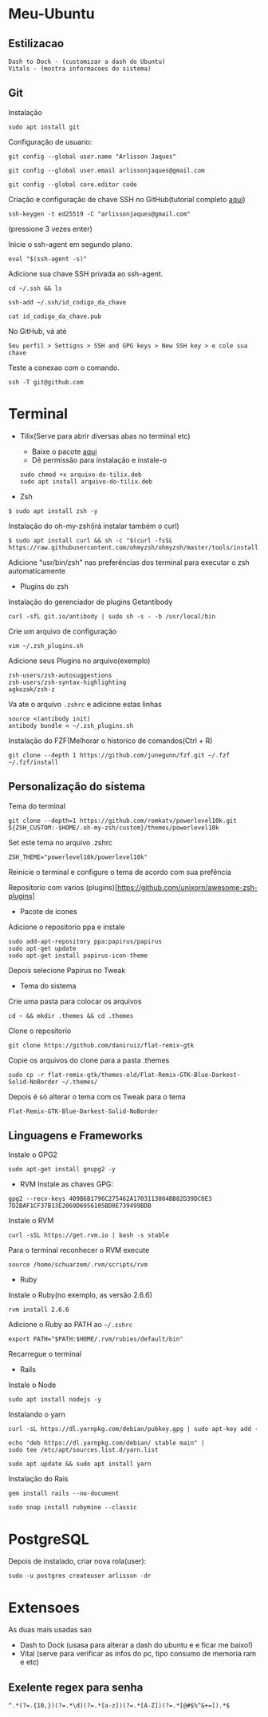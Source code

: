 # Meu-Ubuntu

## Estilizacao
```
Dash to Dock - (customizar a dash do Ubuntu)
Vitals - (mostra informacoes do sistema)
```

## Git

Instalação
```
sudo apt install git
```
Configuração de usuario:
```
git config --global user.name "Arlisson Jaques"
```
```
git config --global user.email arlissonjaques@gmail.com
```
```
git config --global core.editor code
```
Criação e configuração de chave SSH no GitHub(tutorial completo [aqui](https://docs.github.com/pt/github/authenticating-to-github/generating-a-new-ssh-key-and-adding-it-to-the-ssh-agent))
```
ssh-keygen -t ed25519 -C "arlissonjaques@gmail.com"
```
(pressione 3 vezes enter)

Inicie o ssh-agent em segundo plano.
```
eval "$(ssh-agent -s)"
```
Adicione sua chave SSH privada ao ssh-agent.
```
cd ~/.ssh && ls
```
```
ssh-add ~/.ssh/id_codigo_da_chave
```
```
cat id_codigo_da_chave.pub
```
No GitHub, vá até
```
Seu perfil > Settigns > SSH and GPG keys > New SSH key > e cole sua chave
```
Teste a conexao com o comando.
```
ssh -T git@github.com
```

# Terminal
* Tilix(Serve para abrir diversas abas no terminal etc)
  - Baixe o pacote [aqui](https://launchpad.net/~webupd8team/+archive/ubuntu/terminix/+packages)
  - Dê permissão para instalação e instale-o
  ```
  sudo chmod +x arquivo-do-tilix.deb
  sudo apt install arquivo-do-tilix.deb
  ```

* Zsh
```
$ sudo apt install zsh -y
```
Instalação do oh-my-zsh(irá instalar também o curl)
```
$ sudo apt install curl && sh -c "$(curl -fsSL https://raw.githubusercontent.com/ohmyzsh/ohmyzsh/master/tools/install.sh)"
```
Adicione "usr/bin/zsh" nas preferências dos terminal para executar o zsh automaticamente

* Plugins do zsh

Instalação do gerenciador de plugins Getantibody
```
curl -sfL git.io/antibody | sudo sh -s - -b /usr/local/bin
```
Crie um arquivo de configuração
```
vim ~/.zsh_plugins.sh 
```
Adicione seus Plugins no arquivo(exemplo)
```
zsh-users/zsh-autosuggestions
zsh-users/zsh-syntax-highlighting
agkozak/zsh-z
```
Va ate o arquivo `.zshrc` e adicione estas linhas
```
source <(antibody init)
antibody bundle < ~/.zsh_plugins.sh
```
Instalação do FZF(Melhorar o historico de comandos(Ctrl + R)
```
git clone --depth 1 https://github.com/junegunn/fzf.git ~/.fzf
~/.fzf/install
```

## Personalização do sistema

Tema do terminal
```
git clone --depth=1 https://github.com/romkatv/powerlevel10k.git ${ZSH_CUSTOM:-$HOME/.oh-my-zsh/custom}/themes/powerlevel10k
```
Set este tema no arquivo .zshrc
```
ZSH_THEME="powerlevel10k/powerlevel10k"
```
Reinicie o terminal e configure o tema de acordo com sua prefência

Repositorio com varios (plugins)[https://github.com/unixorn/awesome-zsh-plugins]


* Pacote de icones

Adicione o repositorio ppa e instale
```
sudo add-apt-repository ppa:papirus/papirus
sudo apt-get update
sudo apt-get install papirus-icon-theme
```
Depois selecione Papirus no Tweak

* Tema do sistema

Crie uma pasta para colocar os arquivos
```
cd ~ && mkdir .themes && cd .themes
```
Clone o repositorio
```
git clone https://github.com/daniruiz/flat-remix-gtk
```
Copie os arquivos do clone para a pasta .themes
```
sudo cp -r flat-remix-gtk/themes-old/Flat-Remix-GTK-Blue-Darkest-Solid-NoBorder ~/.themes/
```
Depois é só alterar o tema com os Tweak para o tema
```
Flat-Remix-GTK-Blue-Darkest-Solid-NoBorder
```
## Linguagens e Frameworks

Instale o GPG2
```
sudo apt-get install gnupg2 -y
```
* RVM
Instale as chaves GPG:
```
gpg2 --recv-keys 409B6B1796C275462A1703113804BB82D39DC0E3 7D2BAF1CF37B13E2069D6956105BD0E739499BDB
```
Instale o RVM
```
curl -sSL https://get.rvm.io | bash -s stable
```
Para o terminal reconhecer o RVM execute
```
source /home/schuarzem/.rvm/scripts/rvm
```
* Ruby

Instale o Ruby(no exemplo, as versão 2.6.6)
```
rvm install 2.6.6
```
Adicione o Ruby ao PATH ao `~/.zshrc`
```
export PATH="$PATH:$HOME/.rvm/rubies/default/bin"
```
Recarregue o terminal

* Rails

Instale o Node
```
sudo apt install nodejs -y
```
Instalando o yarn
```
curl -sL https://dl.yarnpkg.com/debian/pubkey.gpg | sudo apt-key add -
```
```
echo "deb https://dl.yarnpkg.com/debian/ stable main" |
sudo tee /etc/apt/sources.list.d/yarn.list
```
```
sudo apt update && sudo apt install yarn
```
Instalação do Rais
```
gem install rails --no-document
```

```
sudo snap install rubymine --classic
```

# PostgreSQL

Depois de instalado, criar nova rola(user):
```
sudo -u postgres createuser arlisson -dr
```

# Extensoes
As duas mais usadas sao
- Dash to Dock (usasa para alterar a dash do ubuntu e e ficar me baixo!)
- Vital (serve para verificar as infos do pc, tipo consumo de memoria ram e etc)


## Exelente regex para senha
```
^.*(?=.{10,})(?=.*\d)(?=.*[a-z])(?=.*[A-Z])(?=.*[@#$%^&+=]).*$
```










